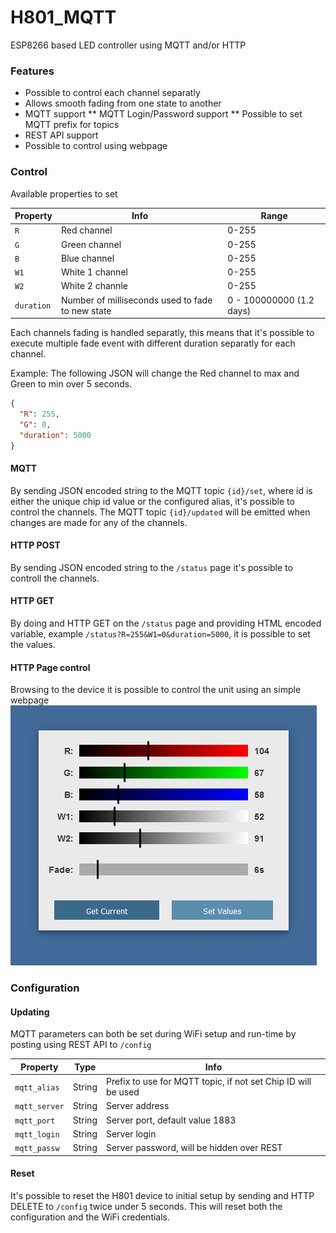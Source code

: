 # H801_MQTT
ESP8266 based LED controller using MQTT and/or HTTP

### Features
* Possible to control each channel separatly
* Allows smooth fading from one state to another
* MQTT support
** MQTT Login/Password support
** Possible to set MQTT prefix for topics
* REST API support
* Possible to control using webpage

### Control
Available properties to set

| Property | Info | Range |
|---|---|---|
| `R` | Red channel | 0-255 |
| `G` | Green channel | 0-255 |
| `B` | Blue channel | 0-255 |
| `W1` | White 1 channel | 0-255 |
| `W2` | White 2 channle | 0-255 |
| `duration` | Number of milliseconds used to fade to new state | 0 - 100000000 (1.2 days) |

Each channels fading is handled separatly, this means that it's possible to execute multiple fade event with different duration separatly for each channel.


Example: The following JSON will change the Red channel to max and Green to min over 5 seconds.
```json
{
  "R": 255,
  "G": 0,
  "duration": 5000
}
```

#### MQTT
By sending JSON encoded string to the MQTT topic `{id}/set`, where id is either the unique chip id value or the configured alias, it's possible to control the channels.
The MQTT topic `{id}/updated` will be emitted when changes are made for any of the channels.

#### HTTP POST
By sending JSON encoded string to the `/status` page it's possible to controll the channels.

#### HTTP GET
By doing and HTTP GET on the `/status` page and providing HTML encoded variable, example `/status?R=255&W1=0&duration=5000`, it is possible to set the values.

#### HTTP Page control
Browsing to the device it is possible to control the unit using an simple webpage
![HTTP Page](./doc/http.png)


### Configuration
#### Updating
MQTT parameters can both be set during WiFi setup and run-time by posting using REST API to `/config`

| Property | Type | Info |
|---|---|---|
| `mqtt_alias` | String | Prefix to use for MQTT topic, if not set Chip ID will be used |
| `mqtt_server` | String | Server address |
| `mqtt_port` | String | Server port, default value 1883 |
| `mqtt_login` | String | Server login |
| `mqtt_passw` | String | Server password, will be hidden over REST |


#### Reset
It's possible to reset the H801 device to initial setup by sending and HTTP DELETE to `/config` twice under 5 seconds. This will reset both the configuration and the WiFi credentials.
